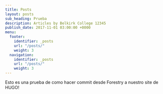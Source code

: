 ```yaml
---
title: Posts
layout: posts
sub_heading: Prueba
description: Articles by Belkirk College 12345
publish_date: 2017-11-01 03:00:00 +0000
menu:
  footer:
    identifier: _posts
    url: "/posts/"
    weight: 3
  navigation:
    identifier: _posts
    url: "/posts/"
    weight: 3
---
```

Esto es una prueba de como hacer commit desde Forestry a nuestro site de HUGO!